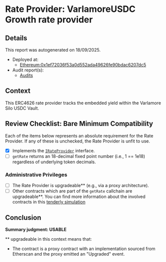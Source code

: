
# Rate Provider: VarlamoreUSDC Growth rate provider

## Details
This report was autogenerated on 18/09/2025.

- Deployed at:
    - [Ethereum:0x1ef72036f53a0d552ada49626fe90bdac6207dc5](https://etherscan.io/address/0x1ef72036f53a0d552ada49626fe90bdac6207dc5)
- Audit report(s):
    - [Audits](https://docs.silo.finance/docs/audits/)

## Context
This ERC4626 rate provider tracks the embedded yield within the Varlamore Silo USDC Vault.

## Review Checklist: Bare Minimum Compatibility
Each of the items below represents an absolute requirement for the Rate Provider. If any of these is unchecked, the Rate Provider is unfit to use.

- [x] Implements the [`IRateProvider`](https://github.com/balancer/balancer-v2-monorepo/blob/bc3b3fee6e13e01d2efe610ed8118fdb74dfc1f2/pkg/interfaces/contracts/pool-utils/IRateProvider.sol) interface.
- [ ] `getRate` returns an 18-decimal fixed point number (i.e., 1 == 1e18) regardless of underlying token decimals.

### Administrative Privileges
- [ ] The Rate Provider is upgradeable** (e.g., via a proxy architecture).
- [ ] Other contracts which are part of the `getRate` callchain are upgradeable**. You can find more information
   about the involved contracts in this [tenderly simulation](https://www.tdly.co/shared/simulation/20fd841b-2a55-4688-88c7-83cdfd71ea04)

## Conclusion
**Summary judgment: USABLE**

** upgradeable in this context means that:
- The contract is a proxy contract with an implementation sourced from Etherscan and the proxy emitted an "Upgraded" event.
    
